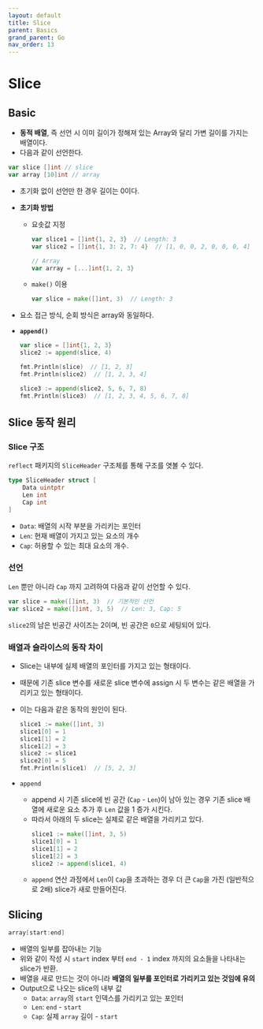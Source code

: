 ```yaml
---
layout: default
title: Slice
parent: Basics
grand_parent: Go
nav_order: 13
---
```


# Slice

## Basic

- **동적 배열**, 즉 선언 시 이미 길이가 정해져 있는 Array와 달리 가변 길이를 가지는 배열이다.
- 다음과 같이 선언한다.

```go
var slice []int // slice
var array [10]int // array
```

- 초기화 없이 선언만 한 경우 길이는 0이다.
- **초기화 방법**

  - 요솟값 지정

    ```go
    var slice1 = []int{1, 2, 3}  // Length: 3
    var slice2 = []int{1, 3: 2, 7: 4}  // [1, 0, 0, 2, 0, 0, 0, 4]

    // Array
    var array = [...]int{1, 2, 3}
    ```

  - `make()` 이용
    ```go
    var slice = make([]int, 3)  // Length: 3
    ```

- 요소 접근 방식, 순회 방식은 array와 동일하다.
- **`append()`**

  ```go
  var slice = []int{1, 2, 3}
  slice2 := append(slice, 4)

  fmt.Println(slice)  // [1, 2, 3]
  fmt.Println(slice2)  // [1, 2, 3, 4]

  slice3 := append(slice2, 5, 6, 7, 8)
  fmt.Println(slice3)  // [1, 2, 3, 4, 5, 6, 7, 8]
  ```

## Slice 동작 원리

### Slice 구조

`reflect` 패키지의 `SliceHeader` 구조체를 통해 구조를 엿볼 수 있다.

```go
type SliceHeader struct [
    Data uintptr
    Len int
    Cap int
]
```

- `Data`: 배열의 시작 부분을 가리키는 포인터
- `Len`: 현재 배열이 가지고 있는 요소의 개수
- `Cap`: 허용할 수 있는 최대 요소의 개수.

### 선언

`Len` 뿐만 아니라 `Cap` 까지 고려하여 다음과 같이 선언할 수 있다.

```go
var slice = make([]int, 3)  // 기본적인 선언
var slice2 = make([]int, 3, 5)  // Len: 3, Cap: 5
```

`slice2`의 남은 빈공간 사이즈는 2이며, 빈 공간은 `0`으로 세팅되어 있다.

### 배열과 슬라이스의 동작 차이

- Slice는 내부에 실제 배열의 포인터를 가지고 있는 형태이다.
- 때문에 기존 slice 변수를 새로운 slice 변수에 assign 시 두 변수는 같은 배열을 가리키고 있는 형태이다.
- 이는 다음과 같은 동작의 원인이 된다.

  ```go
  slice1 := make([]int, 3)
  slice1[0] = 1
  slice1[1] = 2
  slice1[2] = 3
  slice2 := slice1
  slice2[0] = 5
  fmt.Println(slice1)  // [5, 2, 3]
  ```

- `append`
  - append 시 기존 slice에 빈 공간 (`Cap` - `Len`)이 남아 있는 경우 기존 slice 배열에 새로운 요소 추가 후 `Len` 값을 1 증가 시킨다.
  - 따라서 아래의 두 slice는 실제로 같은 배열을 가리키고 있다.
    ```go
    slice1 := make([]int, 3, 5)
    slice1[0] = 1
    slice1[1] = 2
    slice1[2] = 3
    slice2 := append(slice1, 4)
    ```
  - `append` 연산 과정에서 `Len`이 `Cap`을 초과하는 경우 더 큰 `Cap`을 가진 (일반적으로 2배) slice가 새로 만들어진다.

## Slicing

```go
array[start:end]
```

- 배열의 일부를 잡아내는 기능
- 위와 같이 작성 시 `start` index 부터 `end - 1` index 까지의 요소들을 나타내는 slice가 반환.
- 배열을 새로 만드는 것이 아니라 **배열의 일부를 포인터로 가리키고 있는 것임에 유의**
- Output으로 나오는 slice의 내부 값
  - `Data`: `array`의 `start` 인덱스를 가리키고 있는 포인터
  - `Len`: `end` - `start`
  - `Cap`: 실제 `array` 길이 - `start`
